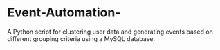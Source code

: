 # Event-Automation-
A Python script for clustering user data and generating events based on different grouping criteria using a MySQL database.
